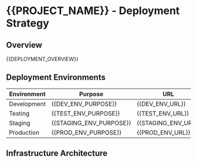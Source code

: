 # {{PROJECT_NAME}} - Deployment Strategy

## Overview

{{DEPLOYMENT_OVERVIEW}}

## Deployment Environments

| Environment | Purpose | URL | Access |
|-------------|---------|-----|--------|
| Development | {{DEV_ENV_PURPOSE}} | {{DEV_ENV_URL}} | {{DEV_ENV_ACCESS}} |
| Testing | {{TEST_ENV_PURPOSE}} | {{TEST_ENV_URL}} | {{TEST_ENV_ACCESS}} |
| Staging | {{STAGING_ENV_PURPOSE}} | {{STAGING_ENV_URL}} | {{STAGING_ENV_ACCESS}} |
| Production | {{PROD_ENV_PURPOSE}} | {{PROD_ENV_URL}} | {{PROD_ENV_ACCESS}} |

## Infrastructure Architecture

